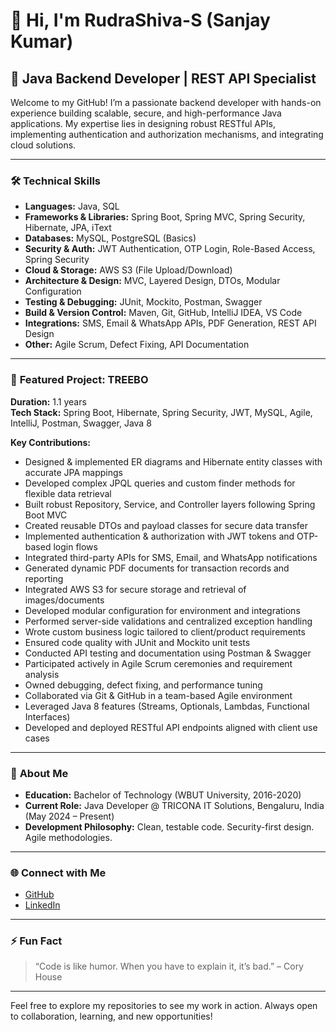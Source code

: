 
# 👋 Hi, I'm RudraShiva-S (Sanjay Kumar)

## 🚀 Java Backend Developer | REST API Specialist

Welcome to my GitHub! I’m a passionate backend developer with  hands-on experience building scalable, secure, and high-performance Java applications. My expertise lies in designing robust RESTful APIs, implementing authentication and authorization mechanisms, and integrating cloud solutions.

---

### 🛠️ **Technical Skills**

- **Languages:** Java, SQL
- **Frameworks & Libraries:** Spring Boot, Spring MVC, Spring Security, Hibernate, JPA, iText
- **Databases:** MySQL, PostgreSQL (Basics)
- **Security & Auth:** JWT Authentication, OTP Login, Role-Based Access, Spring Security
- **Cloud & Storage:** AWS S3 (File Upload/Download)
- **Architecture & Design:** MVC, Layered Design, DTOs, Modular Configuration
- **Testing & Debugging:** JUnit, Mockito, Postman, Swagger
- **Build & Version Control:** Maven, Git, GitHub, IntelliJ IDEA, VS Code
- **Integrations:** SMS, Email & WhatsApp APIs, PDF Generation, REST API Design
- **Other:** Agile Scrum, Defect Fixing, API Documentation

---

### 🌟 **Featured Project: TREEBO**

**Duration:** 1.1 years  
**Tech Stack:** Spring Boot, Hibernate, Spring Security, JWT, MySQL, Agile, IntelliJ, Postman, Swagger, Java 8

**Key Contributions:**
- Designed & implemented ER diagrams and Hibernate entity classes with accurate JPA mappings
- Developed complex JPQL queries and custom finder methods for flexible data retrieval
- Built robust Repository, Service, and Controller layers following Spring Boot MVC
- Created reusable DTOs and payload classes for secure data transfer
- Implemented authentication & authorization with JWT tokens and OTP-based login flows
- Integrated third-party APIs for SMS, Email, and WhatsApp notifications
- Generated dynamic PDF documents for transaction records and reporting
- Integrated AWS S3 for secure storage and retrieval of images/documents
- Developed modular configuration for environment and integrations
- Performed server-side validations and centralized exception handling
- Wrote custom business logic tailored to client/product requirements
- Ensured code quality with JUnit and Mockito unit tests
- Conducted API testing and documentation using Postman & Swagger
- Participated actively in Agile Scrum ceremonies and requirement analysis
- Owned debugging, defect fixing, and performance tuning
- Collaborated via Git & GitHub in a team-based Agile environment
- Leveraged Java 8 features (Streams, Optionals, Lambdas, Functional Interfaces)
- Developed and deployed RESTful API endpoints aligned with client use cases

---

### 🎯 **About Me**

- **Education:** Bachelor of Technology (WBUT University, 2016-2020)
- **Current Role:** Java Developer @ TRICONA IT Solutions, Bengaluru, India (May 2024 – Present)
- **Development Philosophy:** Clean, testable code. Security-first design. Agile methodologies.

---

### 🌐 **Connect with Me**

- [GitHub](https://github.com/RudraShiva-S)
- [LinkedIn](https://www.linkedin.com/in/sanjay-chaudhary-a8544a9b/)

---

### ⚡ **Fun Fact**

> “Code is like humor. When you have to explain it, it’s bad.” – Cory House

---

Feel free to explore my repositories to see my work in action. Always open to collaboration, learning, and new opportunities!
